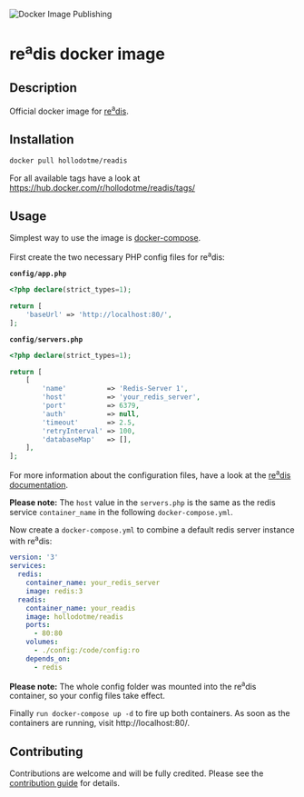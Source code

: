 ![Docker Image Publishing](https://github.com/hollodotme/readis-docker-image/workflows/Docker%20Image%20Publishing/badge.svg)

# re<sup>a</sup>dis docker image

## Description

Official docker image for [re<sup>a</sup>dis](https://github.com/hollodotme/readis).

## Installation

```bash
docker pull hollodotme/readis
```

For all available tags have a look at https://hub.docker.com/r/hollodotme/readis/tags/

## Usage

Simplest way to use the image is [docker-compose](https://docs.docker.com/compose/).

First create the two necessary PHP config files for re<sup>a</sup>dis:

**`config/app.php`**
```php
<?php declare(strict_types=1);

return [
    'baseUrl' => 'http://localhost:80/',
];
```

**`config/servers.php`**
```php
<?php declare(strict_types=1);

return [
	[
		'name'          => 'Redis-Server 1',
		'host'          => 'your_redis_server',
		'port'          => 6379,
		'auth'          => null,
		'timeout'       => 2.5,
		'retryInterval' => 100,
		'databaseMap'   => [],
	],
];
```

For more information about the configuration files, have a look at 
the [re<sup>a</sup>dis documentation](https://github.com/hollodotme/readis/blob/master/README.md).

**Please note:** The `host` value in the `servers.php` is the same as the redis service `container_name` 
in the following `docker-compose.yml`.  

Now create a `docker-compose.yml` to combine a default redis server instance with re<sup>a</sup>dis:

```yml
version: '3'
services:
  redis:
    container_name: your_redis_server
    image: redis:3
  readis:
    container_name: your_readis
    image: hollodotme/readis
    ports:
      - 80:80
    volumes:
      - ./config:/code/config:ro
    depends_on:
      - redis
```

**Please note:** The whole config folder was mounted into the re<sup>a</sup>dis container, so your config files take effect.

Finally `run docker-compose up -d` to fire up both containers. 
As soon as the containers are running, visit http://localhost:80/.

## Contributing

Contributions are welcome and will be fully credited. Please see the [contribution guide](.github/CONTRIBUTING.md) for details.
